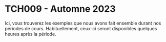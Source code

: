 # TCH009 - Automne 2023 #
Ici, vous trouverez les exemples que nous avons fait ensemble durant nos périodes de cours.
Habituellement, ceux-ci seront disponibles quelques heures après la période.
